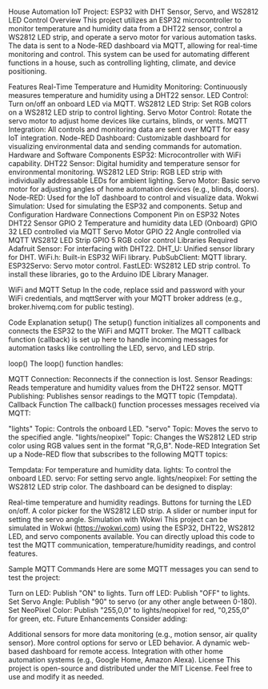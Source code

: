 House Automation IoT Project: ESP32 with DHT Sensor, Servo, and WS2812 LED Control
Overview
This project utilizes an ESP32 microcontroller to monitor temperature and humidity data from a DHT22 sensor, control a WS2812 LED strip, and operate a servo motor for various automation tasks. The data is sent to a Node-RED dashboard via MQTT, allowing for real-time monitoring and control. This system can be used for automating different functions in a house, such as controlling lighting, climate, and device positioning.

Features
Real-Time Temperature and Humidity Monitoring: Continuously measures temperature and humidity using a DHT22 sensor.
LED Control: Turn on/off an onboard LED via MQTT.
WS2812 LED Strip: Set RGB colors on a WS2812 LED strip to control lighting.
Servo Motor Control: Rotate the servo motor to adjust home devices like curtains, blinds, or vents.
MQTT Integration: All controls and monitoring data are sent over MQTT for easy IoT integration.
Node-RED Dashboard: Customizable dashboard for visualizing environmental data and sending commands for automation.
Hardware and Software Components
ESP32: Microcontroller with WiFi capability.
DHT22 Sensor: Digital humidity and temperature sensor for environmental monitoring.
WS2812 LED Strip: RGB LED strip with individually addressable LEDs for ambient lighting.
Servo Motor: Basic servo motor for adjusting angles of home automation devices (e.g., blinds, doors).
Node-RED: Used for the IoT dashboard to control and visualize data.
Wokwi Simulation: Used for simulating the ESP32 and components.
Setup and Configuration
Hardware Connections
Component	Pin on ESP32	Notes
DHT22 Sensor	GPIO 2	Temperature and humidity data
LED (Onboard)	GPIO 32	LED controlled via MQTT
Servo Motor	GPIO 22	Angle controlled via MQTT
WS2812 LED Strip	GPIO 5	RGB color control
Libraries Required
Adafruit Sensor: For interfacing with DHT22.
DHT_U: Unified sensor library for DHT.
WiFi.h: Built-in ESP32 WiFi library.
PubSubClient: MQTT library.
ESP32Servo: Servo motor control.
FastLED: WS2812 LED strip control.
To install these libraries, go to the Arduino IDE Library Manager.

WiFi and MQTT Setup
In the code, replace ssid and password with your WiFi credentials, and mqttServer with your MQTT broker address (e.g., broker.hivemq.com for public testing).

Code Explanation
setup()
The setup() function initializes all components and connects the ESP32 to the WiFi and MQTT broker. The MQTT callback function (callback) is set up here to handle incoming messages for automation tasks like controlling the LED, servo, and LED strip.

loop()
The loop() function handles:

MQTT Connection: Reconnects if the connection is lost.
Sensor Readings: Reads temperature and humidity values from the DHT22 sensor.
MQTT Publishing: Publishes sensor readings to the MQTT topic (Tempdata).
Callback Function
The callback() function processes messages received via MQTT:

"lights" Topic: Controls the onboard LED.
"servo" Topic: Moves the servo to the specified angle.
"lights/neopixel" Topic: Changes the WS2812 LED strip color using RGB values sent in the format "R,G,B".
Node-RED Integration
Set up a Node-RED flow that subscribes to the following MQTT topics:

Tempdata: For temperature and humidity data.
lights: To control the onboard LED.
servo: For setting servo angle.
lights/neopixel: For setting the WS2812 LED strip color.
The dashboard can be designed to display:

Real-time temperature and humidity readings.
Buttons for turning the LED on/off.
A color picker for the WS2812 LED strip.
A slider or number input for setting the servo angle.
Simulation with Wokwi
This project can be simulated in Wokwi (https://wokwi.com) using the ESP32, DHT22, WS2812 LED, and servo components available. You can directly upload this code to test the MQTT communication, temperature/humidity readings, and control features.

Sample MQTT Commands
Here are some MQTT messages you can send to test the project:

Turn on LED: Publish "ON" to lights.
Turn off LED: Publish "OFF" to lights.
Set Servo Angle: Publish "90" to servo (or any other angle between 0-180).
Set NeoPixel Color: Publish "255,0,0" to lights/neopixel for red, "0,255,0" for green, etc.
Future Enhancements
Consider adding:

Additional sensors for more data monitoring (e.g., motion sensor, air quality sensor).
More control options for servo or LED behavior.
A dynamic web-based dashboard for remote access.
Integration with other home automation systems (e.g., Google Home, Amazon Alexa).
License
This project is open-source and distributed under the MIT License. Feel free to use and modify it as needed.
